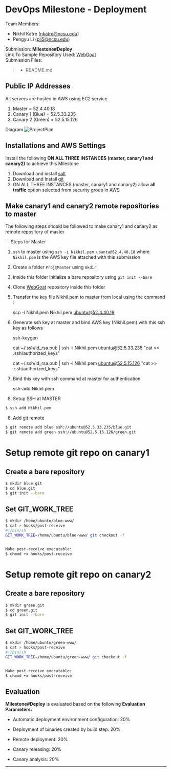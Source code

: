 DevOps Milestone - Deployment
===================
Team Members:

 - Nikhil Katre (nkatre@ncsu.edu)
 - Pengyu Li (pli5@ncsu.edu)
 
Submission: **Milestone#Deploy** <br>
Link To Sample Repository Used: [WebGoat](https://github.com/nkatre/WebGoat) <br>
Submission Files:
>  - README.md

Public IP Addresses
-------------
All servers are hosted in AWS using EC2 service

 1. Master = 52.4.40.18
 2. Canary 1 (Blue) = 52.5.33.235
 3. Canary 2 (Green) = 52.5.15.126

Diagram
![ProjectPlan](https://github.com/nkatre/Milestone---Deploy/blob/master/outputImages/diagram1.png)


Installations and AWS Settings
-------------
Install the following **ON ALL THREE INSTANCES (master, canary1 and canary2)** to achieve this Milestone
 1.  Download and install [salt](http://docs.saltstack.com/en/latest/topics/installation/)
 2.  Download and Install [git](http://git-scm.com/book/en/v2/Getting-Started-Installing-Git)
 3. ON ALL THREE INSTANCES (master, canary1 and canary2) allow **all traffic** option selected from security group in AWS

Make canary1 and canary2 remote repositories to master
-------------
The following steps should be followed to make canary1 and canary2 as remote repository of master

-- Steps for Master
 1. `ssh` to master using `ssh -i Nikhil.pem ubuntu@52.4.40.18` where `Nikhil.pem` is the AWS key file attached with this submission
 2. Create a folder `Proj@Master` using `mkdir` 
 2. Inside this folder initialize a bare repository using `git init --bare`
 3. Clone [WebGoat](https://github.com/nkatre/WebGoat) repository inside this folder
 4. Transfer the key file Nikhil.pem to master from local using the command :

    scp -i Nikhil.pem Nikhil.pem ubuntu@52.4.40.18
 5. Generate ssh key at master and bind AWS key (Nikhil.pem) with this ssh key as follows

    ssh-keygen 

    cat ~/.ssh/id_rsa.pub | ssh -i Nikhil.pem ubuntu@52.5.33.235 "cat >> .ssh/authorized_keys"

    cat ~/.ssh/id_rsa.pub | ssh -i Nikhil.pem ubuntu@52.5.15.126 "cat >> .ssh/authorized_keys"
6. Bind this key with ssh command at master for authentication

     ssh-add Nikhil.pem

7. Setup SSH at MASTER

```bash
$ ssh-add Nikhil.pem
```

8. Add git remote

```bash
$ git remote add blue ssh://ubuntu@52.5.33.235/blue.git
$ git remote add green ssh://ubuntu@52.5.15.126/green.git
```
# Setup remote git repo on canary1

## Create a bare repository

```bash
$ mkdir blue.git
$ cd blue.git
$ git init --bare
```

## Set GIT_WORK_TREE

```bash
$ mkdir /home/ubuntu/blue-www/
$ cat > hooks/post-receive
#!/bin/sh
GIT_WORK_TREE=/home/ubuntu/blue-www/ git checkout -f


Make post-receive executable:
$ chmod +x hooks/post-receive
```


# Setup remote git repo on canary2

## Create a bare repository

```bash
$ mkdir green.git
$ cd green.git
$ git init --bare
```

## Set GIT_WORK_TREE

```bash
$ mkdir /home/ubuntu/green-www/
$ cat > hooks/post-receive
#!/bin/sh
GIT_WORK_TREE=/home/ubuntu/green-www/ git checkout -f


Make post-receive executable:
$ chmod +x hooks/post-receive
```


Evaluation
-------------

**Milestone#Deploy** is evaluated based on the following
 **Evaluation Parameters:**

 - Automatic deployment environment configuration: 20%
   
 - Deployment of binaries created by build step: 20%
   
 - Remote deployment: 20%
   
 - Canary releasing: 20%
   
 - Canary analysis: 20%

----------
